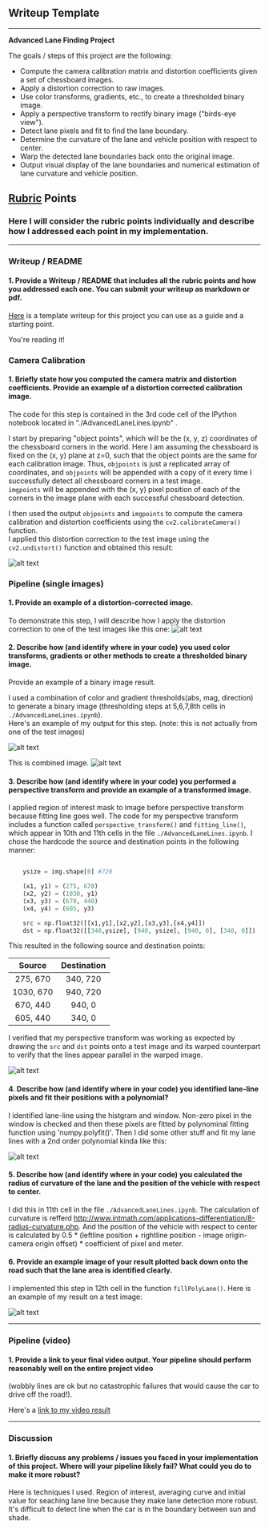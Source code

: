 ## Writeup Template

---

**Advanced Lane Finding Project**

The goals / steps of this project are the following:

* Compute the camera calibration matrix and distortion coefficients given a set of chessboard images.
* Apply a distortion correction to raw images.
* Use color transforms, gradients, etc., to create a thresholded binary image.
* Apply a perspective transform to rectify binary image ("birds-eye view").
* Detect lane pixels and fit to find the lane boundary.
* Determine the curvature of the lane and vehicle position with respect to center.
* Warp the detected lane boundaries back onto the original image.
* Output visual display of the lane boundaries and numerical estimation of lane curvature and vehicle position.

[//]: # (Image References)

[image1]: ./dist.jpg "Undistorted"
[image2]: ./dist2.jpg "Road Transformed"
[image3]: ./thre.jpg "Binary Example"
[image4]: ./thre2.jpg "Binary Example"
[image5]: ./warp.jpg "Warp Example"
[image6]: ./fitting.jpg "Fit Visual"
[image7]: ./result.jpg "Output"
[video1]: ./project_video_output.mp4 "Video"

## [Rubric](https://review.udacity.com/#!/rubrics/571/view) Points

### Here I will consider the rubric points individually and describe how I addressed each point in my implementation.  

---

### Writeup / README

#### 1. Provide a Writeup / README that includes all the rubric points and how you addressed each one.  You can submit your writeup as markdown or pdf.  
[Here](https://github.com/udacity/CarND-Advanced-Lane-Lines/blob/master/writeup_template.md) is a template writeup for this project you can use as a guide and a starting point.  

You're reading it!

### Camera Calibration

#### 1. Briefly state how you computed the camera matrix and distortion coefficients. Provide an example of a distortion corrected calibration image.

The code for this step is contained in the 3rd code cell of the IPython notebook located in "./AdvancedLaneLines.ipynb" .

I start by preparing "object points", which will be the (x, y, z) coordinates of the chessboard corners in the world. 
Here I am assuming the chessboard is fixed on the (x, y) plane at z=0, such that the object points are the same for each calibration image. 
Thus, `objpoints` is just a replicated array of coordinates, and `objpoints` will be appended with a copy of it every time I successfully detect all chessboard corners in a test image.  
`imgpoints` will be appended with the (x, y) pixel position of each of the corners in the image plane with each successful chessboard detection.  

I then used the output `objpoints` and `imgpoints` to compute the camera calibration and distortion coefficients using the `cv2.calibrateCamera()` function.  
I applied this distortion correction to the test image using the `cv2.undistort()` function and obtained this result: 

![alt text][image1]

### Pipeline (single images)

#### 1. Provide an example of a distortion-corrected image.

To demonstrate this step, I will describe how I apply the distortion correction to one of the test images like this one:
![alt text][image2]

#### 2. Describe how (and identify where in your code) you used color transforms, gradients or other methods to create a thresholded binary image.  
Provide an example of a binary image result.

I used a combination of color and gradient thresholds(abs, mag, direction) to generate a binary image (thresholding steps at 5,6,7,8th cells in `./AdvancedLaneLines.ipynb`).  
Here's an example of my output for this step.  (note: this is not actually from one of the test images)

![alt text][image3]


This is combined image.
![alt text][image4]

#### 3. Describe how (and identify where in your code) you performed a perspective transform and provide an example of a transformed image.

I applied region of interest mask to image before perspective transform because fitting line goes well.
The code for my perspective transform includes a function called `perspective_transform()` and `fitting_line()`, 
which appear in 10th and 11th cells in the file `./AdvancedLaneLines.ipynb`.
I chose the hardcode the source and destination points in the following manner:

```python

    ysize = img.shape[0] #720

    (x1, y1) = (275, 670)
    (x2, y2) = (1030, y1)
    (x3, y3) = (670, 440)
    (x4, y4) = (605, y3)

    src = np.float32([[x1,y1],[x2,y2],[x3,y3],[x4,y4]])        
    dst = np.float32([[340,ysize], [940, ysize], [940, 0], [340, 0]])
```

This resulted in the following source and destination points:

| Source        | Destination   | 
|:-------------:|:-------------:| 
| 275, 670      | 340, 720        | 
| 1030, 670      | 940, 720      |
| 670, 440     | 940, 0      |
| 605, 440      | 340, 0        |

I verified that my perspective transform was working as expected by drawing the `src` and `dst` points onto a test image and 
its warped counterpart to verify that the lines appear parallel in the warped image.

![alt text][image5]

#### 4. Describe how (and identify where in your code) you identified lane-line pixels and fit their positions with a polynomial?

I identified lane-line using the histgram and window. Non-zero pixel in the window is checked and then these pixels are fitted by polynominal fitting function using 'numpy.polyfit()'.
Then I did some other stuff and fit my lane lines with a 2nd order polynomial kinda like this:

![alt text][image6]

#### 5. Describe how (and identify where in your code) you calculated the radius of curvature of the lane and the position of the vehicle with respect to center.

I did this in 11th cell in the file `./AdvancedLaneLines.ipynb`.
The calculation of curvature is refferd http://www.intmath.com/applications-differentiation/8-radius-curvature.php.
And the position of the vehicle with respect to center is calculated by 0.5 * (leftline position + rightline position - image origin-camera origin offset) * coefficient of pixel and meter.

#### 6. Provide an example image of your result plotted back down onto the road such that the lane area is identified clearly.

I implemented this step in 12th cell in the function `fillPolyLane()`.  Here is an example of my result on a test image:

![alt text][image7]

---

### Pipeline (video)

#### 1. Provide a link to your final video output.  Your pipeline should perform reasonably well on the entire project video 
(wobbly lines are ok but no catastrophic failures that would cause the car to drive off the road!).

Here's a [link to my video result](./project_video_output.mp4)

---

### Discussion

#### 1. Briefly discuss any problems / issues you faced in your implementation of this project.  Where will your pipeline likely fail?  What could you do to make it more robust?

Here is techniques I used. Region of interest, averaging curve and initial value for seaching lane line
because they make lane detection more robust.
It's difficult to detect line when the car is in the boundary between sun and shade.

